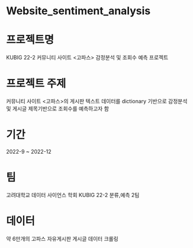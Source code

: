 # Website_sentiment_analysis

# 프로젝트명

KUBIG 22-2 커뮤니티 사이트 <고파스> 감정분석 및 조회수 예측 프로젝트

# 프로젝트 주제

커뮤니티 사이트 <고파스>의 게시판 텍스트 데이터를 dictionary 기반으로 감정분석 및 게시글 제목기반으로 조회수를 예측하고자 함

# 기간

2022-9 ~ 2022-12

# 팀

고려대학교 데이터 사이언스 학회 KUBIG 22-2 분류,예측 2팀
  
# 데이터
  
약 6만개의 고파스 자유게시판 게시글 데이터 크롤링
